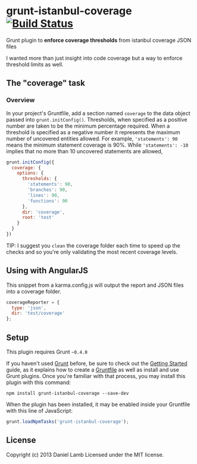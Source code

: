 # grunt-istanbul-coverage [![Build Status](https://travis-ci.org/daniellmb/grunt-istanbul-coverage.png)](https://travis-ci.org/daniellmb/grunt-istanbul-coverage)

Grunt plugin to **enforce coverage thresholds** from istanbul coverage JSON files

I wanted more than just insight into code coverage but a way to enforce threshold limits as well.


## The "coverage" task

### Overview
In your project's Gruntfile, add a section named `coverage` to the data object passed into `grunt.initConfig()`.
Thresholds, when specified as a positive number are taken to be the minimum percentage required.
When a threshold is specified as a negative number it represents the maximum number of uncovered entities allowed.
For example, `'statements': 90` means the minimum statement coverage is 90%. While `'statements': -10` implies that no
more than 10 uncovered statements are allowed,

```js
grunt.initConfig({
  coverage: {
    options: {
      thresholds: {
        'statements': 90,
        'branches': 90,
        'lines': 90,
        'functions': 90
      },
      dir: 'coverage',
      root: 'test'
    }
  }
})
```

TIP: I suggest you `clean` the coverage folder each time to speed up the checks and so you're only validating the most
recent coverage levels.


## Using with AngularJS

This snippet from a karma.config.js will output the report and JSON files into a coverage folder.

```js
coverageReporter = {
  type: 'json',
  dir: 'test/coverage'
};
```


## Setup
This plugin requires Grunt `~0.4.0`

If you haven't used [Grunt](http://gruntjs.com/) before, be sure to check out the
[Getting Started](http://gruntjs.com/getting-started) guide, as it explains how to create a
[Gruntfile](http://gruntjs.com/sample-gruntfile) as well as install and use Grunt plugins.
Once you're familiar with that process, you may install this plugin with this command:

```shell
npm install grunt-istanbul-coverage --save-dev
```

When the plugin has been installed, it may be enabled inside your Gruntfile with this line of JavaScript:

```js
grunt.loadNpmTasks('grunt-istanbul-coverage');
```


## License
Copyright (c) 2013 Daniel Lamb
Licensed under the MIT license.
